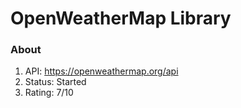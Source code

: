 # OpenWeatherMap Library

### About
1. API: https://openweathermap.org/api
2. Status: Started
3. Rating: 7/10